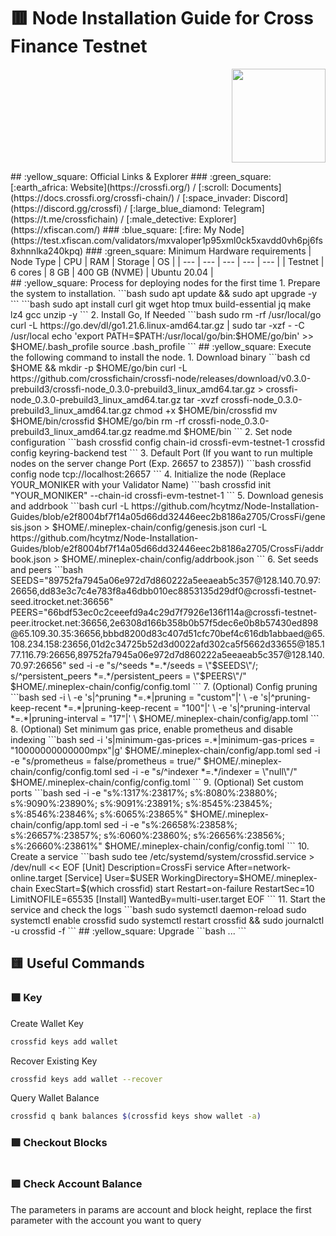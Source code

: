 # :red_square: Node Installation Guide for Cross Finance Testnet
<p align="right"> <img height="150" height="auto" src="https://github.com/hcytmz/Testnet-Guides/blob/main/logos/CrossFi.png"></p>
## :yellow_square: Official Links & Explorer
### :green_square: [:earth_africa:	Website](https://crossfi.org/) / [:scroll:	Documents](https://docs.crossfi.org/crossfi-chain/) / [:space_invader: Discord](https://discord.gg/crossfi) / [:large_blue_diamond:	Telegram](https://t.me/crossfichain) / [:male_detective:	Explorer](https://xfiscan.com/)
### :blue_square:	[:fire:	My Node](https://test.xfiscan.com/validators/mxvaloper1p95xml0ck5xavdd0vh6pj6fs8xhnnlka240kpq)
### :green_square: Minimum Hardware requirements
| Node Type | CPU | RAM | Storage | OS |
| --- | --- | --- | --- | --- |
| Testnet | 6 cores | 8 GB | 400 GB (NVME) | Ubuntu 20.04 |
<br>
## :yellow_square: Process for deploying nodes for the first time
1. Prepare the system to installation.
```bash
sudo apt update && sudo apt upgrade -y
```
```bash
sudo apt install curl git wget htop tmux build-essential jq make lz4 gcc unzip -y
```
2. Install Go, If Needed
```bash
sudo rm -rf /usr/local/go
curl -L https://go.dev/dl/go1.21.6.linux-amd64.tar.gz | sudo tar -xzf - -C /usr/local
echo 'export PATH=$PATH:/usr/local/go/bin:$HOME/go/bin' >> $HOME/.bash_profile
source .bash_profile
```
## :yellow_square: Execute the following command to install the node.
1. Download binary
```bash
cd $HOME && mkdir -p $HOME/go/bin
curl -L https://github.com/crossfichain/crossfi-node/releases/download/v0.3.0-prebuild3/crossfi-node_0.3.0-prebuild3_linux_amd64.tar.gz > crossfi-node_0.3.0-prebuild3_linux_amd64.tar.gz
tar -xvzf crossfi-node_0.3.0-prebuild3_linux_amd64.tar.gz
chmod +x $HOME/bin/crossfid
mv $HOME/bin/crossfid $HOME/go/bin
rm -rf crossfi-node_0.3.0-prebuild3_linux_amd64.tar.gz readme.md $HOME/bin
```
2. Set node configuration
```bash
crossfid config chain-id crossfi-evm-testnet-1
crossfid config keyring-backend test
```
3. Default Port (If you want to run multiple nodes on the server change Port (Exp. 26657 to 23857))
```bash
crossfid config node tcp://localhost:26657
```
4. Initialize the node (Replace YOUR_MONIKER with your Validator Name)
```bash
crossfid init "YOUR_MONIKER" --chain-id crossfi-evm-testnet-1
```
5. Download genesis and addrbook
```bash
curl -L https://github.com/hcytmz/Node-Installation-Guides/blob/e2f8004bf7f14a05d66dd32446eec2b8186a2705/CrossFi/genesis.json > $HOME/.mineplex-chain/config/genesis.json
curl -L https://github.com/hcytmz/Node-Installation-Guides/blob/e2f8004bf7f14a05d66dd32446eec2b8186a2705/CrossFi/addrbook.json > $HOME/.mineplex-chain/config/addrbook.json
```
6. Set seeds and peers
```bash
SEEDS="89752fa7945a06e972d7d860222a5eeaeab5c357@128.140.70.97:26656,dd83e3c7c4e783f8a46dbb010ec8853135d29df0@crossfi-testnet-seed.itrocket.net:36656"
PEERS="66bdf53ec0c2ceeefd9a4c29d7f7926e136f114a@crossfi-testnet-peer.itrocket.net:36656,2e6308d166b358b0b57f5dec6e0b8b57430ed898@65.109.30.35:36656,bbbd8200d83c407d51cfc70bef4c616db1abbaed@65.108.234.158:23656,01d2c34725b52d3d0022afd302ca5f5662d33655@185.177.116.79:26656,89752fa7945a06e972d7d860222a5eeaeab5c357@128.140.70.97:26656"
sed -i -e "s/^seeds *=.*/seeds = \"$SEEDS\"/; s/^persistent_peers *=.*/persistent_peers = \"$PEERS\"/" $HOME/.mineplex-chain/config/config.toml
```
7. (Optional) Config pruning
```bash
sed -i \
  -e 's|^pruning *=.*|pruning = "custom"|' \
  -e 's|^pruning-keep-recent *=.*|pruning-keep-recent = "100"|' \
  -e 's|^pruning-interval *=.*|pruning-interval = "17"|' \
  $HOME/.mineplex-chain/config/app.toml
```
8. (Optional) Set minimum gas price, enable prometheus and disable indexing
```bash
sed -i 's|minimum-gas-prices =.*|minimum-gas-prices = "10000000000000mpx"|g' $HOME/.mineplex-chain/config/app.toml
sed -i -e "s/prometheus = false/prometheus = true/" $HOME/.mineplex-chain/config/config.toml
sed -i -e "s/^indexer *=.*/indexer = \"null\"/" $HOME/.mineplex-chain/config/config.toml
```
9. (Optional) Set custom ports
```bash
sed -i -e "s%:1317%:23817%; s%:8080%:23880%; s%:9090%:23890%; s%:9091%:23891%; s%:8545%:23845%; s%:8546%:23846%; s%:6065%:23865%" $HOME/.mineplex-chain/config/app.toml
sed -i -e "s%:26658%:23858%; s%:26657%:23857%; s%:6060%:23860%; s%:26656%:23856%; s%:26660%:23861%" $HOME/.mineplex-chain/config/config.toml
```
10. Create a service
```bash
sudo tee /etc/systemd/system/crossfid.service > /dev/null << EOF
[Unit]
Description=CrossFi service
After=network-online.target
[Service]
User=$USER
WorkingDirectory=$HOME/.mineplex-chain
ExecStart=$(which crossfid) start
Restart=on-failure
RestartSec=10
LimitNOFILE=65535
[Install]
WantedBy=multi-user.target
EOF
```
11. Start the service and check the logs
```bash
sudo systemctl daemon-reload
sudo systemctl enable crossfid
sudo systemctl restart crossfid && sudo journalctl -u crossfid -f
```
## :yellow_square: Upgrade
```bash
...
```

## :yellow_square: Useful Commands
### :green_square: Key
Create Wallet Key
```bash
crossfid keys add wallet
```
Recover Existing Key
```bash
crossfid keys add wallet --recover
```
Query Wallet Balance
```bash
crossfid q bank balances $(crossfid keys show wallet -a)
```
### :green_square: Checkout Blocks
```bash
```
### :green_square: Check Account Balance
The parameters in params are account and block height, replace the first parameter with the account you want to query
```bash
```